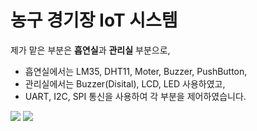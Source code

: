 # 농구 경기장 IoT 시스템

제가 맡은 부분은 **흡연실**과 **관리실** 부분으로,
- 흡연실에서는 LM35, DHT11, Moter, Buzzer, PushButton, 
- 관리실에서는 Buzzer(Disital), LCD, LED 사용하였고,
- UART, I2C, SPI 통신을 사용하여 각 부분을 제어하였습니다.

<img src="https://user-images.githubusercontent.com/55419946/133270114-e2e42dff-cf36-4a59-9ba9-818d36d3e917.png">

<img src="https://user-images.githubusercontent.com/55419946/133271104-4ee11717-6cee-458e-8868-897802664ad8.png">